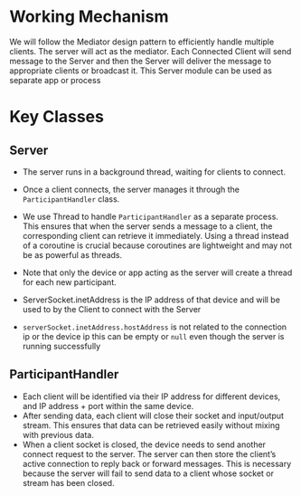 # Working Mechanism
We will follow the Mediator design pattern to efficiently handle multiple clients. The server will act as the mediator.
Each Connected Client will send message to the Server and then the Server will deliver the message to appropriate clients or broadcast it.
This Server module can be used as separate app or process
# Key Classes 
## Server
- The server runs in a background thread, waiting for clients to connect.
- Once a client connects, the server manages it through the `ParticipantHandler` class.
- We use Thread to handle `ParticipantHandler` as a separate process. This ensures that when the server sends a message to a client,
the corresponding client can retrieve it immediately. Using a thread instead of a coroutine is crucial because coroutines are lightweight and may not be as powerful as threads.
- Note that only the device or app acting as the server will create a thread for each new participant.

- ServerSocket.inetAddress is the IP address of that  device and will be used to by the Client to connect with the Server
- `serverSocket.inetAddress.hostAddress` is not related to the connection ip or the device ip  this can be empty or `null` 
even though the server is running successfully

## ParticipantHandler
- Each client will be identified via their IP address for different devices, and IP address + port within the same device.
- After sending data, each client will close their socket and input/output stream. This ensures that data can be retrieved easily
without mixing with previous data.
- When a client socket is closed, the device needs to send another connect request to the server. The server can then store 
the client’s active connection to reply back or forward messages. This is necessary because the server will fail to send data to a 
client whose socket or stream has been closed. 
